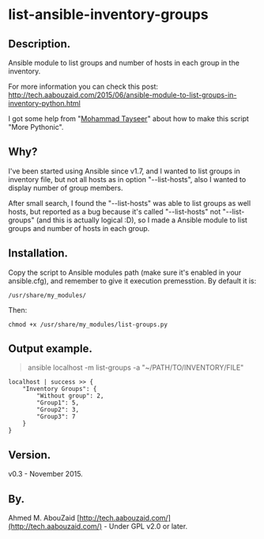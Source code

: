 list-ansible-inventory-groups
=========================================

Description.
--------------
Ansible module to list groups and number of hosts in each group in the inventory.

For more information you can check this post:<br />
http://tech.aabouzaid.com/2015/06/ansible-module-to-list-groups-in-inventory-python.html

I got some help from "[Mohammad Tayseer](https://github.com/mtayseer)" about how to make this script "More Pythonic".


Why?
--------------
I've been started using Ansible since v1.7, and I wanted to list groups in inventory file, but not all hosts as in option "--list-hosts", also I wanted to display number of group members.

After small search, I found the "--list-hosts" was able to list groups as well hosts, but reported as a bug because it's called "--list-hosts" not "--list-groups" (and this is actually logical :D), so I made a Ansible module to list groups and number of hosts in each group.


Installation.
--------------
Copy the script to Ansible modules path (make sure it's enabled in your ansible.cfg), and remember to give it execution premesstion.
By default it is:
```
/usr/share/my_modules/
```

Then:
```
chmod +x /usr/share/my_modules/list-groups.py
```


Output example.
--------------
> ansible localhost -m list-groups -a "~/PATH/TO/INVENTORY/FILE"

```
localhost | success >> {
    "Inventory Groups": {
        "Without group": 2,
        "Group1": 5,
        "Group2": 3,
        "Group3": 7
    }
}
```


Version.
--------------
v0.3 - November 2015.


By.
--------------
Ahmed M. AbouZaid [http://tech.aabouzaid.com/](http://tech.aabouzaid.com/) - Under GPL v2.0 or later.

